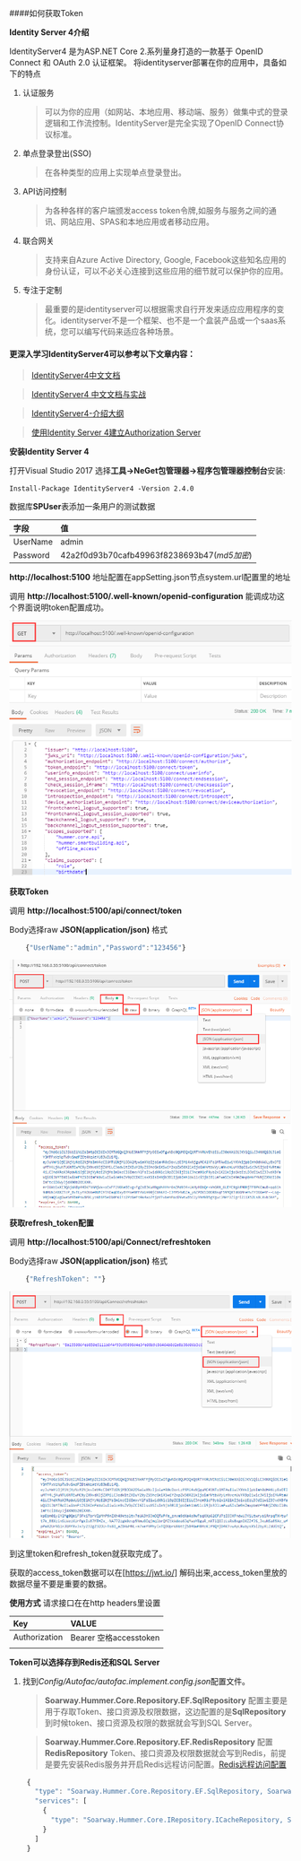 ####如何获取Token

**Identity Server 4介绍**

IdentityServer4 是为ASP.NET Core 2.系列量身打造的一款基于 OpenID Connect 和 OAuth 2.0 认证框架。
将identityserver部署在你的应用中，具备如下的特点

1. 认证服务
   >可以为你的应用（如网站、本地应用、移动端、服务）做集中式的登录逻辑和工作流控制。IdentityServer是完全实现了OpenID Connect协议标准。

2. 单点登录登出(SSO)
   >在各种类型的应用上实现单点登录登出。

3. API访问控制
   >为各种各样的客户端颁发access token令牌,如服务与服务之间的通讯、网站应用、SPAS和本地应用或者移动应用。

4. 联合网关
   >支持来自Azure Active Directory, Google, Facebook这些知名应用的身份认证，可以不必关心连接到这些应用的细节就可以保护你的应用。

5. 专注于定制
   >最重要的是identityserver可以根据需求自行开发来适应应用程序的变化。identityserver不是一个框架、也不是一个盒装产品或一个saas系统，您可以编写代码来适应各种场景。

 #### 更深入学习IdentityServer4可以参考以下文章内容：
  ><a href="http://www.identityserver.com.cn/" target="_blank">IdentityServer4中文文档</a>

  ><a href="https://www.cnblogs.com/stulzq/p/8119928.html" target="_blank">IdentityServer4 中文文档与实战</a>

  ><a href="https://www.cnblogs.com/franhome/p/8811559.html" target="_blank">IdentityServer4-介绍大纲</a>
  
  ><a href="https://www.cnblogs.com/cgzl/p/7780559.html" target="_blank">使用Identity Server 4建立Authorization Server</a>


**安装Identity Server 4**

打开Visual Studio 2017 选择**工具->NeGet包管理器->程序包管理器控制台**安装:

```
Install-Package IdentityServer4 -Version 2.4.0
```

数据库**SPUser**表添加一条用户的测试数据 

| 字段     | 值                                          |
| :------- | :------------------------------------------ |
| UserName | admin                                       |
| Password | 42a2f0d93b70cafb49963f8238693b47(*md5加密*) |

**http://localhost:5100** 地址配置在appSetting.json节点system.url配置里的地址

调用 **http://localhost:5100/.well-known/openid-configuration** 能调成功这个界面说明token配置成功。

![GitHub](../accets/well-known.png)

**获取Token**

调用 **http://localhost:5100/api/connect/token** 

Body选择raw **JSON(application/json)** 格式

```javascript
    {"UserName":"admin","Password":"123456"}
```

![GitHub](../accets/gettoken.png)

**获取refresh_token配置**

调用 **http://localhost:5100/api/Connect/refreshtoken** 

Body选择raw **JSON(application/json)** 格式

```javascript
    {"RefreshToken": ""}
```

![GitHub](../accets/refresh_token.png)

到这里token和refresh_token就获取完成了。

获取的access_token数据可以在[https://jwt.io/] 解码出来,access_token里放的数据尽量不要是重要的数据。

**使用方式**
请求接口在在http headers里设置

| Key           | VALUE                  |
| :------------ | :--------------------- |
| Authorization | Bearer 空格accesstoken |
|               |

**Token可以选择存到Redis还和SQL Server**

1. 找到*Config/Autofac/autofac.implement.config.json*配置文件。
   
   >**Soarway.Hummer.Core.Repository.EF.SqlRepository** 配置主要是用于存取Token、接口资源及权限数据，这边配置的是**SqlRepository** 到时候token、接口资源及权限的数据就会写到SQL Server。

   >**Soarway.Hummer.Core.Repository.EF.RedisRepository** 配置**RedisRepository** Token、接口资源及权限数据就会写到Redis，前提是要先安装Redis服务并开启Redis远程访问配置。[Redis远程访问配置](./Redis远程访问配置.md)

   ```javascript
    {
      "type": "Soarway.Hummer.Core.Repository.EF.SqlRepository, Soarway.Hummer.Core.Repository.EF",
      "services": [
        {
          "type": "Soarway.Hummer.Core.IRepository.ICacheRepository, Soarway.Hummer.Core.IRepository"
        }
      ]
    }
    ```
   